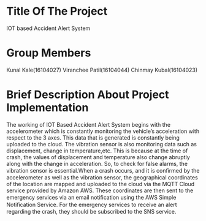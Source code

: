 # Title Of The Project 						
IOT based Accident Alert System

# Group Members					
Kunal Kale(16104027) 
Viranchee Patil(16104044) 
Chinmay Kubal(16104023)


# Brief Description About Project Implementation
The working of IOT Based Accident Alert System begins with the accelerometer which is constantly monitoring the vehicle’s acceleration with respect to the 3 axes. This data that is generated is constantly being uploaded to the cloud. The vibration sensor is also monitoring data such as displacement, change in temperature,etc. This is because at the time of crash, the values of displacement and temperature also change abruptly along with the change in acceleration. So, to check for false alarms, the vibration sensor is essential.When a crash occurs, and it is conﬁrmed by the accelerometer as well as the vibration sensor, the geographical coordinates of the location are mapped and uploaded to the cloud via the MQTT Cloud service provided by Amazon AWS. These coordinates are then sent to the emergency services via an email notiﬁcation using the AWS Simple Notiﬁcation Service. For the emergency services to receive an alert regarding the crash, they should be subscribed to the SNS service.